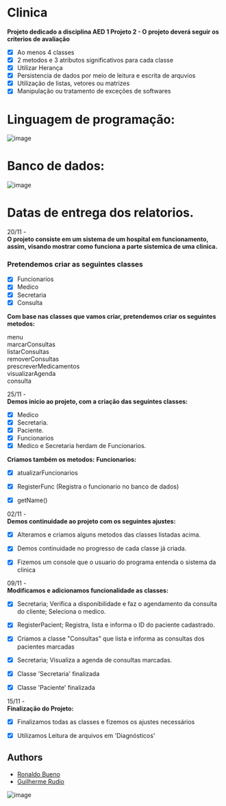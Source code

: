 # Clinica 
  
**Projeto dedicado a disciplina AED 1 Projeto 2 - O projeto deverá seguir os criterios de avaliação**
  
- [x] Ao menos 4 classes
- [x] 2 metodos e 3 atributos significativos para cada classe
- [x] Utilizar Herança
- [x] Persistencia de dados por meio de leitura e escrita de arquvios
- [x] Utilização de listas, vetores ou matrizes
- [x] Manipulação ou tratamento de exceções de softwares

# Linguagem de programação:  

![image](https://user-images.githubusercontent.com/90154109/143506553-f17b9262-55ce-4ee8-8cde-2d97022768f9.png)



# Banco de dados:   
![image](https://user-images.githubusercontent.com/90154109/145490198-cdd95dd3-7d63-44a7-8e15-ddcec8592a60.png)    



# Datas de entrega dos relatorios.
 
20/11 -   
**O projeto consiste em um sistema de um hospital em funcionamento, assim, visando mostrar como funciona a parte sistemica de uma clinica.**

### Pretendemos criar as seguintes classes

- [x] Funcionarios
- [x] Medico
- [x] Secretaria
- [x] Consulta

**Com base nas classes que vamos criar, pretendemos criar os seguintes metodos:** 

menu    
marcarConsultas  
listarConsultas  
removerConsultas  
prescreverMedicamentos  
visualizarAgenda  
consulta  

25/11 -  
**Demos inicio ao projeto, com a criação das seguintes classes:**


- [x] Medico
- [x] Secretaria.    
- [x] Paciente.  
- [x] Funcionarios   
- [x] Medico e Secretaria herdam de Funcionarios.

**Criamos também os metodos:**
**Funcionarios:**  
- [x] atualizarFuncionarios  
- [x] RegisterFunc (Registra o funcionario no banco de dados)  
- [x] getName()  


02/11 -  
**Demos continuidade ao projeto com os seguintes ajustes:**
- [x] Alteramos e criamos alguns metodos das classes listadas acima.  
- [x] Demos continuidade no progresso de cada classe já criada.  
- [x] Fizemos um console que o usuario do programa entenda o sistema da clinica


09/11 -   
**Modificamos e adicionamos funcionalidade as classes:**  
- [x] Secretaria;  Verifica a disponibilidade e faz o agendamento da consulta do cliente; Seleciona o medico.  
- [x] RegisterPacient;  Registra, lista e informa o ID do paciente cadastrado.  
- [x] Criamos a classe "Consultas" que lista e informa as consultas dos pacientes marcadas   
- [x] Secretaria; Visualiza a agenda de consultas marcadas.  
- [x] Classe 'Secretaria' finalizada    
- [x] Classe 'Paciente' finalizada      


15/11 -   
**Finalização do Projeto:**  
- [x] Finalizamos todas as classes e fizemos os ajustes necessários  
- [x] Utilizamos Leitura de arquivos em 'Diagnósticos'  


## Authors
- [Ronaldo Bueno](https://github.com/RonaldoBueno16)
- [Guilherme Rudio](https://github.com/Rudio1)





![image](https://user-images.githubusercontent.com/90154109/143505019-ebdad54f-bb14-49cf-870a-aa4dea1837a7.png)
